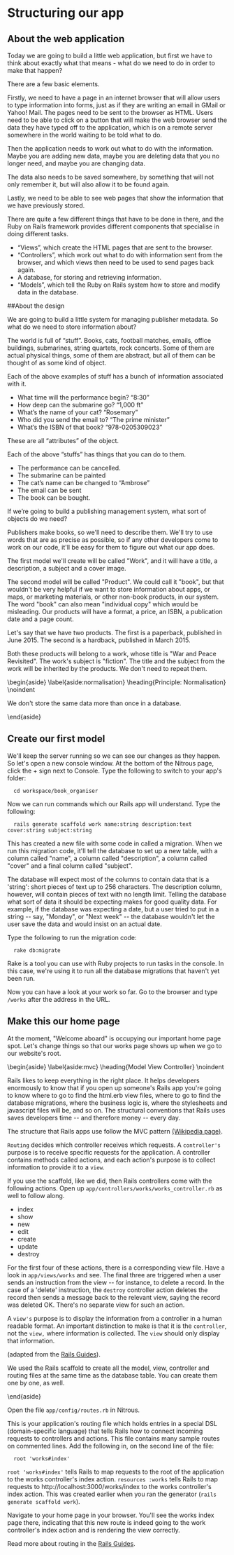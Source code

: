 
# Structuring our app

## About the web application


Today we are going to build a little web application, but first we have to think about exactly what that means - what do we need to do in order to make that happen?

There are a few basic elements.

Firstly, we need to have a page in an internet browser that will allow users to type information into forms, just as if they are writing an email in GMail or Yahoo! Mail. The pages need to be sent to the browser as HTML. Users need to be able to click on a button that will make the web browser send the data they have typed off to the application, which is on a remote server somewhere in the world waiting to be told what to do.

Then the application needs to work out what to do with the information. Maybe you are adding new data, maybe you are deleting data that you no longer need, and maybe you are changing data.

The data also needs to be saved somewhere, by something that will not only remember it, but will also allow it to be found again.

Lastly, we need to be able to see web pages that show the information that we have previously stored.

There are quite a few different things that have to be done in there, and the Ruby on Rails framework provides different components that specialise in doing different tasks.

* “Views”, which create the HTML pages that are sent to the browser.
* “Controllers”, which work out what to do with information sent from the browser, and which views then need to be used to send pages back again.
* A database, for storing and retrieving information.
* “Models”, which tell the Ruby on Rails system how to store and modify data in the database.

##About the design

We are going to build a little system for managing publisher metadata. So what do we need to store information about?

The world is full of “stuff”. Books, cats, football matches, emails, office buildings, submarines, string quartets, rock concerts. Some of them are actual physical things, some of them are abstract, but all of them can be thought of as some kind of object.

Each of the above examples of stuff has a bunch of information associated with it.

* What time will the performance begin? “8:30”
* How deep can the submarine go? “1,000 ft”
* What’s the name of your cat? “Rosemary”
* Who did you send the email to? “The prime minister”
* What’s the ISBN of that book? “978-0205309023”

These are all “attributes” of the object.

Each of the above “stuffs” has things that you can do to them.

* The performance can be cancelled.
* The submarine can be painted
* The cat’s name can be changed to “Ambrose”
* The email can be sent
* The book can be bought.

If we’re going to build a publishing management system, what sort of objects do we need?

Publishers make books, so we'll need to describe them.  We'll try to use words that are as precise as possible, so if any other developers come to work on our code, it'll be easy for them to figure out what our app does.
  
The first model we'll create will be called "Work", and it will have a title, a description, a subject and a cover image. 

The second model will be called "Product". We could call it "book", but that wouldn't be very helpful if we want to store information about apps, or maps, or marketing materials, or other non-book products, in our system. The word "book" can also mean "individual copy" which would be misleading. Our products will have a format, a price, an ISBN, a publication date and a page count. 

Let's say that we have two products. The first is a paperback, published in June 2015. The second is a hardback, published in March 2015. 

Both these products will belong to a work, whose title is "War and Peace Revisited".  The work's subject is "fiction". The title and the subject from the work will be inherited by the products. We don't need to repeat them.  

\begin{aside}
\label{aside:normalisation}
\heading{Principle: Normalisation}
\noindent 

We don't store the same data more than once in a database. 


\end{aside}


## Create our first model

We'll keep the server running so we can see our changes as they happen. So let's open a new console window. At the bottom of the Nitrous page, click the + sign next to Console. Type the following to switch to your app's folder: 

```
  cd workspace/book_organiser
```

Now we can run commands which our Rails app will understand. Type the following:

```
  rails generate scaffold work name:string description:text cover:string subject:string
```

This has created a new file with some code in called a migration. When we run this migration code, it'll tell the database to set up a new table, with a column called "name", a column called "description", a column called "cover" and a final column called "subject". 

The database will expect most of the columns to contain data that is a 'string': short pieces of text up to 256 characters. The description column, however, will contain pieces of text with no length limit. Telling the database what sort of data it should be expecting makes for good quality data. For example, if the database was expecting a date, but a user tried to put in a string -- say, "Monday", or "Next week" -- the database wouldn't let the user save the data and would insist on an actual date.
 

Type the following to run the migration code:  

```
  rake db:migrate
```

Rake is a tool you can use with Ruby projects to run tasks in the console. In this case, we're using it to run all the database migrations that haven't yet been run. 

Now you can have a look at your work so far. Go to the browser and type `/works` after the address in the URL. 

## Make this our home page

At the moment, "Welcome aboard" is occupying our important home page spot. Let's change things so that our works page shows up when we go to our website's root. 

\begin{aside}
\label{aside:mvc}
\heading{Model View Controller}
\noindent 

Rails likes to keep everything in the right place. It helps developers enormously to know that if you open up someone's Rails app you're going to know where to go to find the html.erb view files, where to go to find the database migrations, where the business logic is, where the stylesheets and javascript files will be, and so on. The structural conventions that Rails uses saves developers time -- and therefore money -- every day. 

The structure that Rails apps use follow the MVC pattern [(Wikipedia page)](http://en.wikipedia.org/wiki/Model%E2%80%93view%E2%80%93controller). 
 
`Routing` decides which controller receives which requests. A `controller's` purpose is to receive specific requests for the application. A controller contains methods called actions, and each action's purpose is to collect information to provide it to a `view`.

If you use the scaffold, like we did, then Rails controllers come with the following actions. Open up `app/controllers/works/works_controller.rb` as well to follow along. 

* index
* show
* new
* edit
* create
* update
* destroy

For the first four of these actions, there is a corresponding view file. Have a look in `app/views/works` and see. The final three are triggered when a user sends an instruction from the view -- for instance, to delete a record. In the case of a 'delete' instruction, the `destroy` controller action deletes the record then sends a message back to the relevant view, saying the record was deleted OK. There's no separate view for such an action. 

A `view's` purpose is to display the information from a controller in a human readable format. An important distinction to make is that it is the `controller`, not the `view,` where information is collected. The `view` should only display that information.

(adapted from the [Rails Guides](http://guides.rubyonrails.org/)).
 
We used the Rails scaffold to create all the model, view, controller and routing files at the same time as the database table. You can create them one by one, as well. 
 
\end{aside}


Open the file `app/config/routes.rb` in Nitrous.

This is your application's routing file which holds entries in a special DSL (domain-specific language) that tells Rails how to connect incoming requests to controllers and actions. This file contains many sample routes on commented lines. Add the following in, on the second line of the file:

```
  root 'works#index'
```

`root 'works#index'` tells Rails to map requests to the root of the application to the works controller's index action. `resources :works`
 tells Rails to map requests to http://localhost:3000/works/index to the works controller's index action. This was created earlier when you ran the generator (`rails generate scaffold work`).

Navigate to your home page in your browser. You'll see the works index page there, indicating that this new route is indeed going to the work controller's index action and is rendering the view correctly.

Read more about routing in the [Rails Guides](http://guides.rubyonrails.org/getting_started.html).







